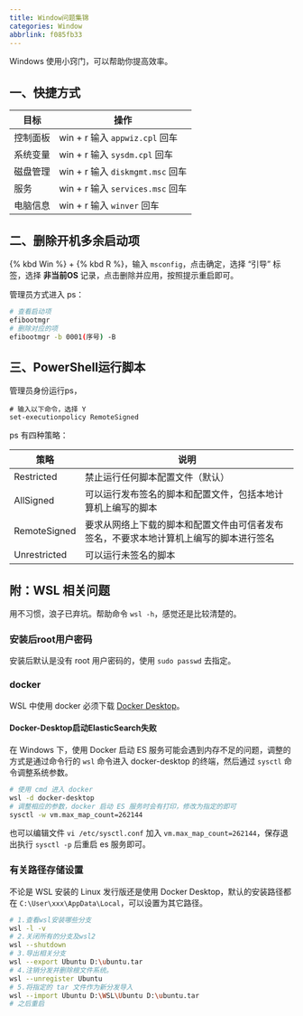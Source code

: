 ```yaml
---
title: Window问题集锦
categories: Window
abbrlink: f085fb33
---
```


Windows 使用小窍门，可以帮助你提高效率。

<!-- more -->

## 一、快捷方式

| 目标     | 操作                             |
| -------- | -------------------------------- |
| 控制面板 | win + r 输入 `appwiz.cpl` 回车   |
| 系统变量 | win + r 输入 `sysdm.cpl` 回车    |
| 磁盘管理 | win + r 输入 `diskmgmt.msc` 回车 |
| 服务     | win + r 输入 `services.msc` 回车 |
| 电脑信息 | win + r 输入 `winver` 回车       |

## 二、删除开机多余启动项

{% kbd Win %} + {% kbd R %}，输入 `msconfig`，点击确定，选择 “引导” 标签，选择 **非当前OS** 记录，点击删除并应用，按照提示重启即可。

管理员方式进入 ps：

```bash
# 查看启动项
efibootmgr
# 删除对应的项
efibootmgr -b 0001(序号) -B
```

## 三、PowerShell运行脚本

管理员身份运行ps，

```shell
# 输入以下命令，选择 Y
set-executionpolicy RemoteSigned
```

ps 有四种策略：

| 策略         | 说明                                                                                   |
| ------------ | -------------------------------------------------------------------------------------- |
| Restricted   | 禁止运行任何脚本配置文件（默认）                                                       |
| AllSigned    | 可以运行发布签名的脚本和配置文件，包括本地计算机上编写的脚本                           |
| RemoteSigned | 要求从网络上下载的脚本和配置文件由可信者发布签名，不要求本地计算机上编写的脚本进行签名 |
| Unrestricted | 可以运行未签名的脚本                                                                   |

## 附：WSL 相关问题

用不习惯，浪子已弃坑。帮助命令 `wsl -h`，感觉还是比较清楚的。

### 安装后root用户密码

安装后默认是没有 root 用户密码的，使用 `sudo passwd` 去指定。

### docker

WSL 中使用 docker 必须下载 [Docker Desktop](https://docs.docker.com/desktop/windows/wsl/)。

#### Docker-Desktop启动ElasticSearch失败

在 Windows 下，使用 Docker 启动 ES 服务可能会遇到内存不足的问题，调整的方式是通过命令行的 `wsl` 命令进入 docker-desktop 的终端，然后通过 `sysctl` 命令调整系统参数。

```bash
# 使用 cmd 进入 docker
wsl -d docker-desktop
# 调整相应的参数，docker 启动 ES 服务时会有打印，修改为指定的即可
sysctl -w vm.max_map_count=262144
```

也可以编辑文件 `vi /etc/sysctl.conf` 加入 `vm.max_map_count=262144`，保存退出执行 `sysctl -p` 后重启 es 服务即可。


### 有关路径存储设置

不论是 WSL 安装的 Linux 发行版还是使用 Docker Desktop，默认的安装路径都在 `C:\User\xxx\AppData\Local`，可以设置为其它路径。

```bash
# 1.查看wsl安装哪些分支
wsl -l -v
# 2.关闭所有的分支及wsl2
wsl --shutdown
# 3.导出相关分支
wsl --export Ubuntu D:\ubuntu.tar
# 4.注销分发并删除根文件系统。
wsl --unregister Ubuntu
# 5.将指定的 tar 文件作为新分发导入
wsl --import Ubuntu D:\WSL\Ubuntu D:\ubuntu.tar
# 之后重启
```

